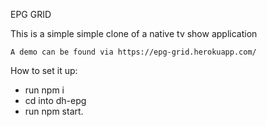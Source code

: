 EPG GRID

This is a simple simple clone of a native tv show application

```
A demo can be found via https://epg-grid.herokuapp.com/

```

How to set it up:

- run npm i
- cd into dh-epg
- run npm start.
